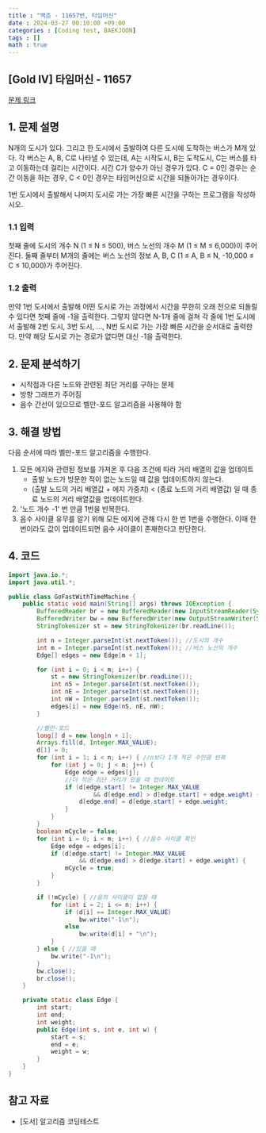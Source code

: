 ```yaml
---
title : "백준 - 11657번, 타임머신"
date : 2024-03-27 00:10:00 +09:00
categories : [Coding test, BAEKJOON]
tags : []
math : true
---
```


## [Gold IV] 타임머신 - 11657 

[문제 링크](https://www.acmicpc.net/problem/11657) 

## 1. 문제 설명

<p>N개의 도시가 있다. 그리고 한 도시에서 출발하여 다른 도시에 도착하는 버스가 M개 있다. 각 버스는 A, B, C로 나타낼 수 있는데, A는 시작도시, B는 도착도시, C는 버스를 타고 이동하는데 걸리는 시간이다. 시간 C가 양수가 아닌 경우가 있다. C = 0인 경우는 순간 이동을 하는 경우, C < 0인 경우는 타임머신으로 시간을 되돌아가는 경우이다.</p>

<p>1번 도시에서 출발해서 나머지 도시로 가는 가장 빠른 시간을 구하는 프로그램을 작성하시오.</p>

### 1.1 입력 

 <p>첫째 줄에 도시의 개수 N (1 ≤ N ≤ 500), 버스 노선의 개수 M (1 ≤ M ≤ 6,000)이 주어진다. 둘째 줄부터 M개의 줄에는 버스 노선의 정보 A, B, C (1 ≤ A, B ≤ N, -10,000 ≤ C ≤ 10,000)가 주어진다. </p>

### 1.2 출력 

 <p>만약 1번 도시에서 출발해 어떤 도시로 가는 과정에서 시간을 무한히 오래 전으로 되돌릴 수 있다면 첫째 줄에 -1을 출력한다. 그렇지 않다면 N-1개 줄에 걸쳐 각 줄에 1번 도시에서 출발해 2번 도시, 3번 도시, ..., N번 도시로 가는 가장 빠른 시간을 순서대로 출력한다. 만약 해당 도시로 가는 경로가 없다면 대신 -1을 출력한다.</p>

## 2. 문제 분석하기

- 시작점과 다른 노드와 관련된 최단 거리를 구하는 문제
- 방향 그래프가 주어짐
- 음수 간선이 있으므로 벨만-포드 알고리즘을 사용해야 함

## 3. 해결 방법

다음 순서에 따라 벨만-포드 알고리즘을 수행한다.

1. 모든 에지와 관련된 정보를 가져온 후 다음 조건에 따라 거리 배열의 값을 업데이트
   - 출발 노드가 방문한 적이 없는 노드일 때 값을 업데이트하지 않는다.
   - (출발 노드의 거리 배열값 + 에지 가중치) < (종료 노드의 거리 배열값) 일 때 종료 노드의 거리 배열값을 업데이트한다.
2. '노드 개수 -1' 번 만큼 1번을 반복한다.
3. 음수 사이클 유무를 알기 위해 모든 에지에 관해 다시 한 번 1번을 수행한다. 이때 한 번이라도 값이 업데이트되면 음수 사이클이 존재한다고 판단한다.

## 4. 코드

```java
import java.io.*;
import java.util.*;

public class GoFastWithTimeMachine {
    public static void main(String[] args) throws IOException {
        BufferedReader br = new BufferedReader(new InputStreamReader(System.in));
        BufferedWriter bw = new BufferedWriter(new OutputStreamWriter(System.out));
        StringTokenizer st = new StringTokenizer(br.readLine());

        int n = Integer.parseInt(st.nextToken()); //도시의 개수
        int m = Integer.parseInt(st.nextToken()); //버스 노선의 개수
        Edge[] edges = new Edge[m + 1];

        for (int i = 0; i < m; i++) {
            st = new StringTokenizer(br.readLine());
            int nS = Integer.parseInt(st.nextToken());
            int nE = Integer.parseInt(st.nextToken());
            int nW = Integer.parseInt(st.nextToken());
            edges[i] = new Edge(nS, nE, nW);
        }

        //벨만-포드
        long[] d = new long[n + 1];
        Arrays.fill(d, Integer.MAX_VALUE);
        d[1] = 0;
        for (int i = 1; i < n; i++) { //n보다 1개 적은 수만큼 반복
            for (int j = 0; j < m; j++) {
                Edge edge = edges[j];
                //더 작은 최단 거리가 있을 때 업데이트
                if (d[edge.start] != Integer.MAX_VALUE
                        && d[edge.end] > d[edge.start] + edge.weight) {
                    d[edge.end] = d[edge.start] + edge.weight;
                }
            }
        }
        boolean mCycle = false;
        for (int i = 0; i < m; i++) { //음수 사이클 확인
            Edge edge = edges[i];
            if (d[edge.start] != Integer.MAX_VALUE
                    && d[edge.end] > d[edge.start] + edge.weight) {
                mCycle = true;
            }
        }

        if (!mCycle) { //음의 사이클이 없을 때
            for (int i = 2; i <= n; i++) {
                if (d[i] == Integer.MAX_VALUE)
                    bw.write("-1\n");
                else
                    bw.write(d[i] + "\n");
            }
        } else { //있을 때
            bw.write("-1\n");
        }
        bw.close();
        br.close();
    }

    private static class Edge {
        int start;
        int end;
        int weight;
        public Edge(int s, int e, int w) {
            start = s;
            end = e;
            weight = w;
        }
    }
}

```

## 참고 자료

- [도서] 알고리즘 코딩테스트
